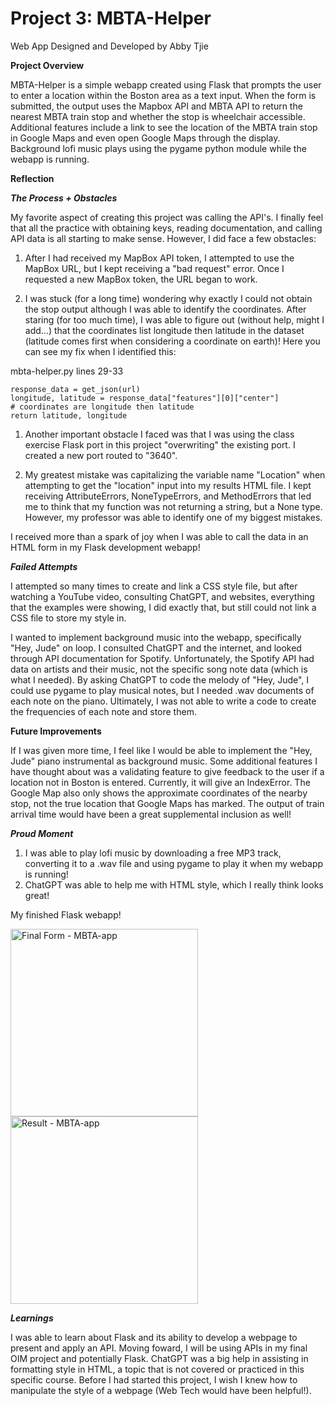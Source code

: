 # Project 3: MBTA-Helper
Web App Designed and Developed by Abby Tjie

**Project Overview**
   
   MBTA-Helper is a simple webapp created using Flask that prompts the user to enter a location within the Boston area as a text input. When the form is submitted, the output uses the Mapbox API and MBTA API to return the nearest MBTA train stop and whether the stop is wheelchair accessible. Additional features include a link to see the location of the MBTA train stop in Google Maps and even open Google Maps through the display. Background lofi music plays using the pygame python module while the webapp is running.

**Reflection**

***The Process + Obstacles***

My favorite aspect of creating this project was calling the API's. I finally feel that all the practice with obtaining keys, reading documentation, and calling API data is all starting to make sense. However, I did face a few obstacles:
1. After I had received my MapBox API token, I attempted to use the MapBox URL, but I kept receiving a "bad request" error. Once I requested a new MapBox token, the URL began to work.
   
2. I was stuck (for a long time) wondering why exactly I could not obtain the stop output although I was able to identify the coordinates. After staring (for too much time), I was able to figure out (without help, might I add...) that the coordinates list longitude then latitude in the dataset (latitude comes first when considering a coordinate on earth)! Here you can see my fix when I identified this:
   
mbta-helper.py  lines 29-33
   
    response_data = get_json(url)
    longitude, latitude = response_data["features"][0]["center"]  
    # coordinates are longitude then latitude
    return latitude, longitude

1. Another important obstacle I faced was that I was using the class exercise Flask port in this project "overwriting" the existing port. I created a new port routed to "3640".

2. My greatest  mistake was capitalizing the variable name "Location" when attempting to get the "location" input into my results HTML file. I kept receiving AttributeErrors, NoneTypeErrors, and MethodErrors that led me to think that my function was not returning a string, but a None type. However, my professor was able to identify one of my biggest mistakes.

I received more than a spark of joy when I was able to call the data in an HTML form in my Flask development webapp!

***Failed Attempts***

I attempted so many times to create and link a CSS style file, but after watching a YouTube video, consulting ChatGPT, and websites, everything that the examples were showing, I did exactly that, but still could not link a CSS file to store my style in.

I wanted to implement background music into the webapp, specifically "Hey, Jude" on loop. I consulted ChatGPT and the internet, and looked through API documentation for Spotify. Unfortunately, the Spotify API had data on artists and their music, not the specific song note data (which is what I needed). By asking ChatGPT to code the melody of "Hey, Jude", I could use pygame to play musical notes, but I needed .wav documents of each note on the piano. Ultimately, I was not able to write a code to create the frequencies of each note and store them. 

**Future Improvements**

If I was given more time, I feel like I would be able to implement the "Hey, Jude" piano instrumental as background music. Some additional features I have thought about was a validating feature to give feedback to the user if a location not in Boston is entered. Currently, it will give an IndexError. The Google Map also only shows the approximate coordinates of the nearby stop, not the true location that Google Maps has marked. The output of train arrival time would have been a great supplemental inclusion as well!

***Proud Moment***
1. I was able to play lofi music by downloading a free MP3 track, converting it to a .wav file and using pygame to play it when my webapp is running!
2. ChatGPT was able to help me with HTML style, which I really think looks great!

My finished Flask webapp!

<img width="300" alt="Final Form - MBTA-app" src="https://user-images.githubusercontent.com/122930813/230264443-bdabdf43-f343-4528-b312-e2b3db60984c.PNG">

<img width="300" alt="Result - MBTA-app" src="https://user-images.githubusercontent.com/122930813/230264464-ded85e97-8569-4d3c-bfd4-4420f09ed938.PNG">

***Learnings***

I was able to learn about Flask and its ability to develop a webpage to present and apply an API. Moving foward, I will be using APIs in my final OIM project and potentially Flask. ChatGPT was a big help in assisting in formatting style in HTML, a topic that is not covered or practiced in this specific course. Before I had started this project, I wish I knew how to manipulate the style of a webpage (Web Tech would have been helpful!).
